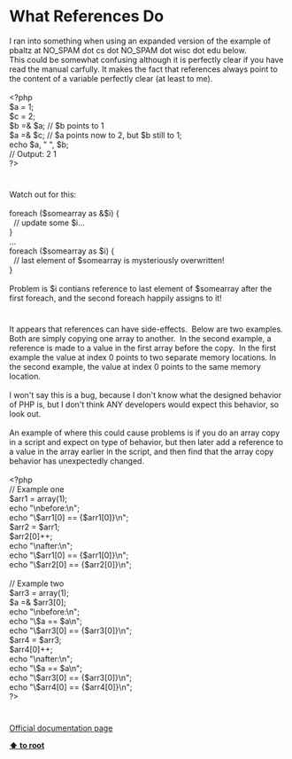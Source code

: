 # What References Do




<div class="phpcode"><span class="html">
I ran into something when using an expanded version of the example of pbaltz at NO_SPAM dot cs dot NO_SPAM dot wisc dot edu below.<br>This could be somewhat confusing although it is perfectly clear if you have read the manual carfully. It makes the fact that references always point to the content of a variable perfectly clear (at least to me).<br><br><span class="default">&lt;?php<br>$a </span><span class="keyword">= </span><span class="default">1</span><span class="keyword">;<br></span><span class="default">$c </span><span class="keyword">= </span><span class="default">2</span><span class="keyword">;<br></span><span class="default">$b </span><span class="keyword">=&amp; </span><span class="default">$a</span><span class="keyword">; </span><span class="comment">// $b points to 1<br></span><span class="default">$a </span><span class="keyword">=&amp; </span><span class="default">$c</span><span class="keyword">; </span><span class="comment">// $a points now to 2, but $b still to 1;<br></span><span class="keyword">echo </span><span class="default">$a</span><span class="keyword">, </span><span class="string">&quot; &quot;</span><span class="keyword">, </span><span class="default">$b</span><span class="keyword">;<br></span><span class="comment">// Output: 2 1<br></span><span class="default">?&gt;</span>
</span>
</div>
  

#


<div class="phpcode"><span class="html">
Watch out for this:<br><br>foreach ($somearray as &amp;$i) {<br>&#xA0; // update some $i...<br>}<br>...<br>foreach ($somearray as $i) {<br>&#xA0; // last element of $somearray is mysteriously overwritten!<br>}<br><br>Problem is $i contians reference to last element of $somearray after the first foreach, and the second foreach happily assigns to it!</span>
</div>
  

#


<div class="phpcode"><span class="html">
It appears that references can have side-effects.&#xA0; Below are two examples.&#xA0; Both are simply copying one array to another.&#xA0; In the second example, a reference is made to a value in the first array before the copy.&#xA0; In the first example the value at index 0 points to two separate memory locations. In the second example, the value at index 0 points to the same memory location. <br><br>I won&apos;t say this is a bug, because I don&apos;t know what the designed behavior of PHP is, but I don&apos;t think ANY developers would expect this behavior, so look out.<br><br>An example of where this could cause problems is if you do an array copy in a script and expect on type of behavior, but then later add a reference to a value in the array earlier in the script, and then find that the array copy behavior has unexpectedly changed.<br><br><span class="default">&lt;?php<br></span><span class="comment">// Example one<br></span><span class="default">$arr1 </span><span class="keyword">= array(</span><span class="default">1</span><span class="keyword">);<br>echo </span><span class="string">&quot;\nbefore:\n&quot;</span><span class="keyword">;<br>echo </span><span class="string">&quot;\$arr1[0] == </span><span class="keyword">{</span><span class="default">$arr1</span><span class="keyword">[</span><span class="default">0</span><span class="keyword">]}</span><span class="string">\n&quot;</span><span class="keyword">;<br></span><span class="default">$arr2 </span><span class="keyword">= </span><span class="default">$arr1</span><span class="keyword">;<br></span><span class="default">$arr2</span><span class="keyword">[</span><span class="default">0</span><span class="keyword">]++;<br>echo </span><span class="string">&quot;\nafter:\n&quot;</span><span class="keyword">;<br>echo </span><span class="string">&quot;\$arr1[0] == </span><span class="keyword">{</span><span class="default">$arr1</span><span class="keyword">[</span><span class="default">0</span><span class="keyword">]}</span><span class="string">\n&quot;</span><span class="keyword">;<br>echo </span><span class="string">&quot;\$arr2[0] == </span><span class="keyword">{</span><span class="default">$arr2</span><span class="keyword">[</span><span class="default">0</span><span class="keyword">]}</span><span class="string">\n&quot;</span><span class="keyword">;<br><br></span><span class="comment">// Example two<br></span><span class="default">$arr3 </span><span class="keyword">= array(</span><span class="default">1</span><span class="keyword">);<br></span><span class="default">$a </span><span class="keyword">=&amp; </span><span class="default">$arr3</span><span class="keyword">[</span><span class="default">0</span><span class="keyword">];<br>echo </span><span class="string">&quot;\nbefore:\n&quot;</span><span class="keyword">;<br>echo </span><span class="string">&quot;\$a == </span><span class="default">$a</span><span class="string">\n&quot;</span><span class="keyword">;<br>echo </span><span class="string">&quot;\$arr3[0] == </span><span class="keyword">{</span><span class="default">$arr3</span><span class="keyword">[</span><span class="default">0</span><span class="keyword">]}</span><span class="string">\n&quot;</span><span class="keyword">;<br></span><span class="default">$arr4 </span><span class="keyword">= </span><span class="default">$arr3</span><span class="keyword">;<br></span><span class="default">$arr4</span><span class="keyword">[</span><span class="default">0</span><span class="keyword">]++;<br>echo </span><span class="string">&quot;\nafter:\n&quot;</span><span class="keyword">;<br>echo </span><span class="string">&quot;\$a == </span><span class="default">$a</span><span class="string">\n&quot;</span><span class="keyword">;<br>echo </span><span class="string">&quot;\$arr3[0] == </span><span class="keyword">{</span><span class="default">$arr3</span><span class="keyword">[</span><span class="default">0</span><span class="keyword">]}</span><span class="string">\n&quot;</span><span class="keyword">;<br>echo </span><span class="string">&quot;\$arr4[0] == </span><span class="keyword">{</span><span class="default">$arr4</span><span class="keyword">[</span><span class="default">0</span><span class="keyword">]}</span><span class="string">\n&quot;</span><span class="keyword">;<br></span><span class="default">?&gt;</span>
</span>
</div>
  

#

[Official documentation page](https://www.php.net/manual/en/language.references.whatdo.php)

**[⬆ to root](/)**